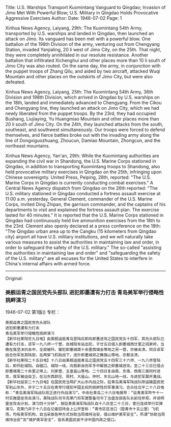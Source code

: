 Title: U.S. Warships Transport Kuomintang Vanguard to Qingdao; Invasion of Jimo Met With Powerful Blow; U.S. Military in Qingdao Holds Provocative Aggressive Exercises
Author:
Date: 1946-07-02
Page: 1

Xinhua News Agency, Laiyang, 29th: The Kuomintang 54th Army, transported by U.S. warships and landed in Qingdao, then launched an attack on Jimo. Its vanguard has been met with a powerful blow. One battalion of the 198th Division of the army, venturing out from Chengyang Station, invaded Yanjialing, 20 li west of Jimo City, on the 25th. That night, they were completely annihilated in our resolute resistance. Another battalion that infiltrated Xichenghui and other places more than 10 li south of Jimo City was also routed. On the same day, the army, in conjunction with the puppet troops of Zhang Qilu, and aided by two aircraft, attacked Wuqi Mountain and other places on the outskirts of Jimo City, but were also defeated.

Xinhua News Agency, Laiyang, 25th: The Kuomintang 54th Army, 36th Division and 198th Division, which arrived in Qingdao by U.S. warships on the 18th, landed and immediately advanced to Chengyang. From the Cikou and Chengyang line, they launched an attack on Jimo City, which we had newly liberated from the puppet troops. By the 23rd, they had occupied Bushang, Liujiaying, Yu Huangmiao Mountain and other places more than 20 li south of Jimo City. On the 24th, they launched attacks from the south, southeast, and southwest simultaneously. Our troops were forced to defend themselves, and fierce battles broke out with the invading army along the line of Dongxiguozhuang, Zhoucun, Damiao Mountain, Zhongcun, and the northeast mountains.

Xinhua News Agency, Yan'an, 29th: While the Kuomintang authorities are expanding the civil war in Shandong, the U.S. Marine Corps stationed in Qingdao, in addition to transporting Kuomintang troops to Shandong, also held provocative military exercises in Qingdao on the 25th, infringing upon Chinese sovereignty. United Press, Peiping, 28th, reported: "The U.S. Marine Corps in Qingdao is currently conducting combat exercises." A Central News Agency dispatch from Qingdao on the 26th reported: "The U.S. military stationed in Qingdao conducted a fortress assault exercise at 11:00 a.m. yesterday. General Clement, commander of the U.S. Marine Corps, invited Ding Zhipan, the garrison commander, and the captains of his departments to visit and explained the fortress assault plan. The exercise lasted for 40 minutes." It is reported that the U.S. Marine Corps stationed in Qingdao had continuously held live ammunition exercises from the 18th to the 23rd. Clement also openly declared at a press conference on the 18th: "The Qingdao urban area up to the Cangku (15 kilometers from Qingdao city) airport all have U.S. military institutions, and we will naturally take various measures to assist the authorities in maintaining law and order, in order to safeguard the safety of the U.S. military." The so-called "assisting the authorities in maintaining law and order" and "safeguarding the safety of the U.S. military" are all excuses for the United States to interfere in China's internal affairs with armed force.



<hr /> 

Original: 


### 美舰运青之国民党先头部队  进犯即墨遭有力打击  青岛美军举行侵略性挑衅演习

1946-07-02
第1版()
专栏：

    美舰运青之国民党先头部队
    进犯即墨遭有力打击
    青岛美军举行侵略性挑衅演习
    【新华社莱阳廿九日电】由美舰运抵青岛登陆后即向即墨进攻之国民党五十四军，其先头部队已遭有力打击，该军一九八师一个营，自城阳车站出犯，于廿五日侵入即墨城西廿里之阎家岭，当晚在我坚决抗击中，全部被歼。窜犯即墨城南十余里西城会等地之另一营，亦被击溃。同日该军结合伪军张其陆部，在两架飞机助战下，进扑即墨城郊之舞旗山等地，亦都击溃。
    【新华社莱阳二十五日电】十八日由美舰运抵青岛之国民党五十四军三十六师、一九八师登陆后，即开赴城阳。自磁口、城阳一线，向我新自伪军手中解放之即墨城进攻。至二十三日已侵占即墨城南二十余里之埠上、刘家营、玉皇庙山等地。二十四日复由南、东南、西南三面同时进攻，我军被迫自卫，在沿东西郭庄、周村、大庙山、仲村、东北山地一线，与进犯军展开激战。
    【新华社延安二十九日电】在国民党当局扩大山东内战之际，驻青岛美海军陆战队除运输国民党军到山东外，并于二十五日在青举行侵犯中国主权的挑衅性的军事演习。合众社北平二十八日电称：“青岛美海军陆战队现正进行作战演习”。中央社青岛二十六日电报导：“驻青美军昨午十一时实施堡垒攻击演习，美陆战队司令克莱门将军邀警备司令丁治盘及部各队长前往参观，并说明堡垒攻击计划，演习四十分钟”，按驻青美海军陆战队自十八日至二十三日，曾已连续举行实弹演习。克莱门并于十八日在记者招待会上公开宣称：“青市区迄沧口（距青市十五公里）飞机场，均有美军机构，自当采取各种方式协助当局维持治安，借以维护美军安全”。所谓“协助当局维持治安”及“维护美军安全”，皆系美国武装干涉中国内政之借口。
